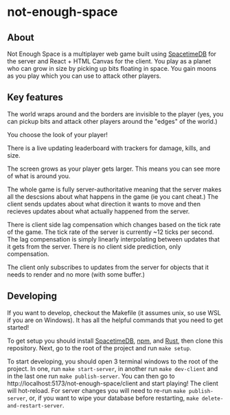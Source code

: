 # not-enough-space

## About
Not Enough Space is a multiplayer web game built using [SpacetimeDB](https://spacetimedb.com/home) for the server and React + HTML Canvas for the client. You play as a planet who can grow in size by picking up bits floating in space. You gain moons as you play which you can use to attack other players.

## Key features

The world wraps around and the borders are invisible to the player (yes, you can pickup bits and attack other players around the "edges" of the world.)

You choose the look of your player!

There is a live updating leaderboard with trackers for damage, kills, and size.

The screen grows as your player gets larger. This means you can see more of what is around you.

The whole game is fully server-authoritative meaning that the server makes all the descsions about what happens in the game (ie you cant cheat.) The client sends updates about what direction it wants to move and then recieves updates about what actually happened from the server.

There is client side lag compensation which changes based on the tick rate of the game. The tick rate of the server is currently ~12 ticks per second. The lag compensation is simply linearly interpolating between updates that it gets from the server. There is no client side prediction, only compensation.

The client only subscribes to updates from the server for objects that it needs to render and no more (with some buffer.)

## Developing

If you want to develop, checkout the Makefile (it assumes unix, so use WSL if you are on Windows). It has all the helpful commands that you need to get started!

To get setup you should install [SpacetimeDB](https://spacetimedb.com/install), [npm](https://docs.npmjs.com/downloading-and-installing-node-js-and-npm), and [Rust](https://www.rust-lang.org/tools/install), then clone this repository. Next, go to the root of the project and run `make setup`.

To start developing, you should open 3 terminal windows to the root of the project. In one, run `make start-server`, in another run `make dev-client` and in the last one run `make publish-server`. You can then go to http://localhost:5173/not-enough-space/client and start playing! The client will hot-reload. For server changes you will need to re-run `make publish-server`, or, if you want to wipe your database before restarting, `make delete-and-restart-server`.
